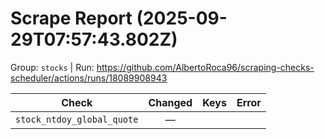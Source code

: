 # Scrape Report (2025-09-29T07:57:43.802Z)

Group: `stocks`  |  Run: https://github.com/AlbertoRoca96/scraping-checks-scheduler/actions/runs/18089908943

| Check | Changed | Keys | Error |
|---|:---:|:--|:--|
| `stock_ntdoy_global_quote` | — |  |  |
